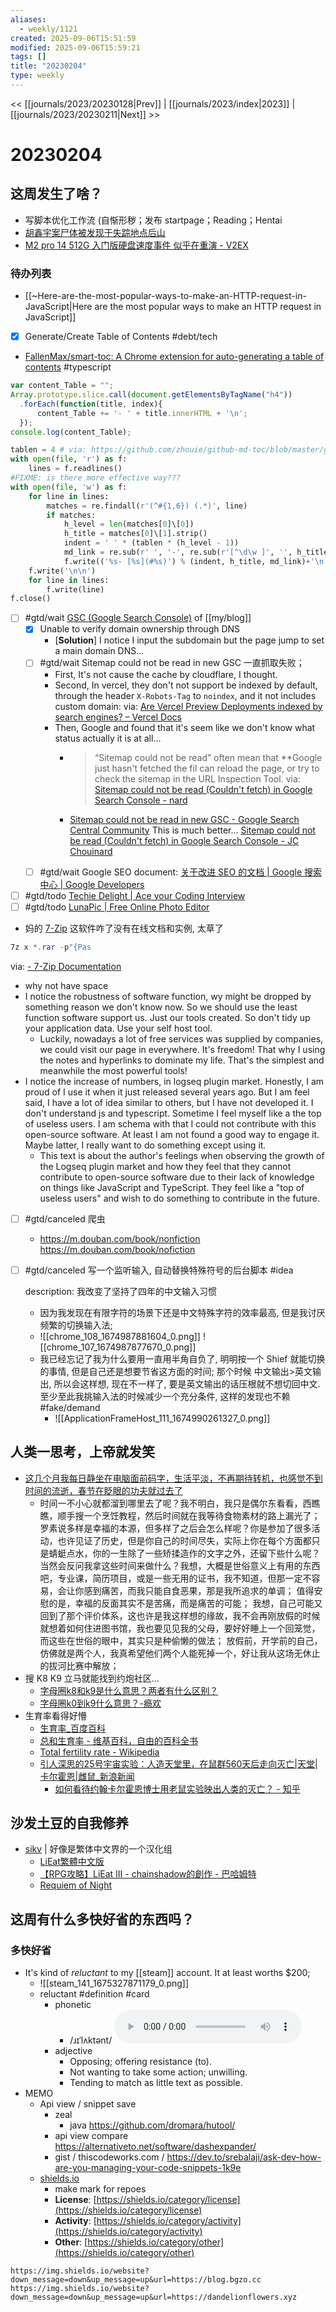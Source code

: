 ```yaml
---
aliases:
  - weekly/1121
created: 2025-09-06T15:51:59
modified: 2025-09-06T15:59:21
tags: []
title: "20230204"
type: weekly
---
```


<< [[journals/2023/20230128|Prev]] | [[journals/2023/index|2023]] | [[journals/2023/20230211|Next]] >>

# 20230204


## 这周发生了啥？

- 写脚本优化工作流 (自惭形秽；发布 startpage；Reading；Hentai
- [胡鑫宇案尸体被发现于失踪地点后山](https://t.me/OutsightChina/3756)
- [M2 pro 14 512G 入门版硬盘速度事件 似乎在重演 - V2EX](https://www.v2ex.com/t/910672)

### 待办列表

- [[~Here-are-the-most-popular-ways-to-make-an-HTTP-request-in-JavaScript|Here are the most popular ways to make an HTTP request in JavaScript]]
- [x] Generate/Create Table of Contents #debt/tech
- [FallenMax/smart-toc: A Chrome extension for auto-generating a table of contents](https://github.com/FallenMax/smart-toc) #typescript

```js
var content_Table = "";
Array.prototype.slice.call(document.getElementsByTagName("h4"))
  .forEach(function(title, index){
      content_Table += '- ' + title.innerHTML + '\n';
  });
console.log(content_Table);
```

```python
tablen = 4 # via: https://github.com/zhouie/github-md-toc/blob/master/github-md-toc.py
with open(file, 'r') as f:
    lines = f.readlines()
#FIXME: is there more effective way???
with open(file, 'w') as f:
    for line in lines:
        matches = re.findall(r'(^#{1,6}) (.*)', line)
        if matches:
            h_level = len(matches[0]\[0])
            h_title = matches[0]\[1].strip()
            indent = ' ' * (tablen * (h_level - 1))
            md_link = re.sub(r' ', '-', re.sub(r'[^\d\w ]', '', h_title)).lower()
            f.write(('%s- [%s](#%s)') % (indent, h_title, md_link)+'\n')
    f.write('\n\n')
    for line in lines:
        f.write(line)
f.close()
```

- [ ] #gtd/wait [GSC (Google Search Console)](https://search.goosearch-console?resource_id=sc-domain:blog.bgzo.cc) of [[my/blog]]
  - [x] Unable to verify domain ownership through DNS
    - [**Solution**] I notice I input the subdomain but the page jump to set a main domain DNS...
  - [ ] #gtd/wait Sitemap could not be read in new GSC 一直抓取失败；
    - First, It's not cause the cache by cloudflare, I thought.
    - Second, In vercel, they don't not support be indexed by default, through the header `X-Robots-Tag` to `noindex`, and it not includes custom domain:
      via: [Are Vercel Preview Deployments indexed by search engines? – Vercel Docs](https://vercel.com/guides/are-vercel-preview-deployment-indexed-by-search-engines)
    - Then, Google and found that it's seem like we don't know what status actually it is at all...
      - > “Sitemap could not be read” often mean that **Google just hasn't fetched the fil can reload the page, or try to check the sitemap in the URL Inspection Tool.
        via: [Sitemap could not be read (Couldn't fetch) in Google Search Console - nard](https://www.jcchouinard.com/sitemap-could-not-be-read-couldnt-fetch-in-google-search-console/)

      - [Sitemap could not be read in new GSC - Google Search Central Community](https://support.google.com/webmasters/thread/3105916/sitemap-could-not-be-read-in-new-gsc?hl=en)
        This is much better...
        [Sitemap could not be read (Couldn't fetch) in Google Search Console - JC Chouinard](https://www.jcchouinard.com/sitemap-could-not-be-read-couldnt-fetch-in-google-search-console/)
  - [ ] #gtd/wait Google SEO document: [关于改进 SEO 的文档 | Google 搜索中心  |  Google Developers](https://developers.google.com/search/docs?hl=zh-cn)
- [ ] #gtd/todo [Techie Delight | Ace your Coding Interview](https://www.techiedelight.com/)
- [ ] #gtd/todo [LunaPic | Free Online Photo Editor](https://www4.lunapic.com/editor/)

- 妈的 [7-Zip](https://www.7-zip.org/) 这软件咋了没有在线文档和实例, 太草了

```powershell
7z x *.rar -p"{Pas
```

via: [- 7-Zip Documentation](https://documentation.help/7-Zip/)

- why not have space
- I notice the robustness of software function, wy might be dropped by something reason we don't know now. So we should use the least function software support us. Just our tools created. So don't tidy up your application data. Use your self host tool.
  - Luckily, nowadays a lot of free services was supplied by companies, we could visit our page in everywhere. It's freedom! That why I using the notes and hyperlinks to dominate my life. That's the simplest and meanwhile the most powerful tools!
- I notice the increase of numbers, in logseq plugin market. Honestly, I am proud of I use it when it just released several years ago. But I am feel said, I have a lot of idea similar to others, but I have not developed it. I don't understand js and typescript. Sometime I feel myself like a the top of useless users. I am schema with that I could not contribute with this open-source software. At least I am not found a good way to engage it. Maybe latter, I really want to do something except using it.
  - This text is about the author's feelings when observing the growth of the Logseq plugin market and how they feel that they cannot contribute to open-source software due to their lack of knowledge on things like JavaScript and TypeScript. They feel like a "top of useless users" and wish to do something to contribute in the future.
- [ ] #gtd/canceled 爬虫
  - https://m.douban.com/book/nonfiction
    https://m.douban.com/book/nofiction
- [ ] #gtd/canceled 写一个监听输入, 自动替换特殊符号的后台脚本 \#idea

  description: 我改变了坚持了四年的中文输入习惯

  - 因为我发现在有限字符的场景下还是中文特殊字符的效率最高, 但是我讨厌频繁的切换输入法;
  - ![[chrome_108_1674987881604_0.png]]
    ![[chrome_107_1674987877670_0.png]]
  - 我已经忘记了我为什么要用一直用半角自负了, 明明按一个 Shief 就能切换的事情, 但是自己还是想要节省这方面的时间; 那个时候 中文输出>英文输出, 所以会这样想, 现在不一样了, 要是英文输出的话压根就不想切回中文.
    至少至此我挑输入法的时候减少一个充分条件, 这样的发现也不赖
    #fake/demand
    - ![[ApplicationFrameHost_111_1674990261327_0.png]]

## 人类一思考，上帝就发笑

- [这几个月我每日静坐在电脑面前码字，生活平淡，不再期待转机，也感觉不到时间的流逝，春节在眨眼的功夫就过去了](https://mastodon.social/@bgzo/109802513045179983)
  - 时间一不小心就都溜到哪里去了呢？我不明白，我只是偶尔东看看，西瞧瞧，顺手搜一个烹饪教程，然后时间就在我等待食物素材的路上漏光了；
    罗素说多样是幸福的本源，但多样了之后会怎么样呢？你是参加了很多活动，也许见证了历史，但是你自己的时间尽失，实际上你在每个方面都只是蜻蜓点水，你的一生除了一些矫揉造作的文字之外，还留下些什么呢？
    当然会反问我拿这些时间来做什么？我想，大概是世俗意义上有用的东西吧，专业课，简历项目，或是一些无用的证书，我不知道，但那一定不容易，会让你感到痛苦，而我只能自食恶果，那是我所追求的单调；
    值得安慰的是，幸福的反面其实不是苦痛，而是痛苦的可能；
    我想，自己可能又回到了那个评价体系，这也许是我这样想的缘故，我不会再刚放假的时候就想着如何住进图书馆，我也要见见我的父母，要好好睡上一个回笼觉，而这些在世俗的眼中，其实只是种偷懒的做法；
    放假前，开学前的自己，仿佛就是两个人，我真希望他们两个人能死掉一个，好让我从这场无休止的拔河比赛中解放；
- 搜 K8 K9 立马就能找到约炮社区...
  - [字母圈k8和k9是什么意思？两者有什么区别？](http://www.anshism.com/1807.html)
  - [字母圈k0到k9什么意思？-瘾欢](https://zmqjy.com/archives/120/zmqk/)
- 生育率看得好懵
  - [生育率_百度百科](https://baike.baidu.com/item/%E7%94%9F%E8%82%B2%E7%8E%87/862807)
  - [总和生育率 - 维基百科，自由的百科全书](https://zh.wikipedia.org/wiki/%E6%80%BB%E5%92%8C%E7%94%9F%E8%82%B2%E7%8E%87)
  - [Total fertility rate - Wikipedia](https://en.wikipedia.org/wiki/Total_fertility_rate)
  - [引人深思的25号宇宙实验：人造天堂里，在鼠群560天后走向灭亡|天堂|卡尔霍恩|雌鼠_新浪新闻](https://k.sina.com.cn/article_6511003376_1841606f00010104af.html)
    - [如何看待约翰卡尔霍恩博士用老鼠实验映出人类的灭亡？ - 知乎](https://www.zhihu.com/question/266307175)

## 沙发土豆的自我修养

- [sikv](http://sikv.web.fc2.com/) | 好像是繁体中文界的一个汉化组
  - [LiEat繁體中文版](http://sikv.web.fc2.com/lieat/dl.html)
  - [【RPG攻略】LiEat III - chainshadow的創作 - 巴哈姆特](https://home.gamer.com.tw/creationDetail.php?sn=2984950)
  - [Requiem of Night](http://requiemofnight.blogspot.com/)

## 这周有什么多快好省的东西吗？

### 多快好省

- It's kind of *reluctant* to my [[steam]] account. It at least worths $200;
  - ![[steam_141_1675327871179_0.png]]
  - reluctant #definition #card
    - phonetic
      - /ɹɪˈlʌktənt/
        <audio controls><source src="https://api.dictionaryapi.dev/media/pronunciations/en/reluctant-us.mp3"></audio>
    - adjective
      - Opposing; offering resistance (to).
      - Not wanting to take some action; unwilling.
      - Tending to match as little text as possible.
- MEMO
  - Api view / snippet save
    - zeal
      - java https://github.com/dromara/hutool/
    - api view compare https://alternativeto.net/software/dashexpander/
    - gist / thiscodeworks.com / https://dev.to/srebalaji/ask-dev-how-are-you-managing-your-code-snippets-1k9e
  - [shields.io](https://shield.io)
    - make mark for repoes
    - **License**: [https://shields.io/category/license](https://shields.io/category/license)
    - **Activity**: [https://shields.io/category/activity](https://shields.io/category/activity)
    - **Other**: [https://shields.io/category/other](https://shields.io/category/other)

```shell
https://img.shields.io/website?down_message=down&up_message=up&url=https://blog.bgzo.cc
https://img.shields.io/website?down_message=down&up_message=up&url=https://dandelionflowers.xyz
```

